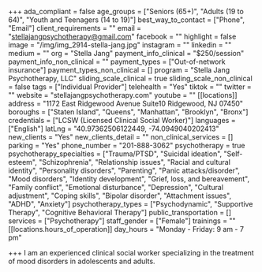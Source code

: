 +++
ada_compliant = false
age_groups = ["Seniors (65+)", "Adults (19 to 64)", "Youth and Teenagers (14 to 19)"]
best_way_to_contact = ["Phone", "Email"]
client_requirements = ""
email = "stellajangpsychotherapy@gmail.com"
facebook = ""
highlight = false
image = "/img/img_2914-stella-jang.jpg"
instagram = ""
linkedin = ""
medium = ""
org = "Stella Jang"
payment_info_clinical = "$250/session"
payment_info_non_clinical = ""
payment_types = ["Out-of-network insurance"]
payment_types_non_clinical = []
program = "Stella Jang Psychotherapy, LLC"
sliding_scale_clinical = true
sliding_scale_non_clinical = false
tags = ["Individual Provider"]
telehealth = "Yes"
tiktok = ""
twitter = ""
website = "stellajangpsychotherapy.com"
youtube = ""
[[locations]]
address = "1172 East Ridgewood Avenue Suite10 Ridgewood, NJ 07450"
boroughs = ["Staten Island", "Queens", "Manhattan", "Brooklyn", "Bronx"]
credentials = ["LCSW (Licensed Clinical Social Worker)"]
languages = ["English"]
latLng = "40.97362506122449, -74.0949040202413"
new_clients = "Yes"
new_clients_detail = ""
non_clinical_services = []
parking = "Yes"
phone_number = "201-888-3062"
psychotherapy = true
psychotherapy_specialties = ["Trauma/PTSD", "Suicidal ideation", "Self-esteem", "Schizophrenia", "Relationship issues", "Racial and cultural identity", "Personality disorders", "Parenting", "Panic attacks/disorder", "Mood disorders", "Identity development", "Grief, loss, and bereavement", "Family conflict", "Emotional disturbance", "Depression", "Cultural adjustment", "Coping skills", "Bipolar disorder", "Attachment issues", "ADHD", "Anxiety"]
psychotherapy_types = ["Psychodynamic", "Supportive Therapy", "Cognitive Behavioral Therapy"]
public_transportation = []
services = ["Psychotherapy"]
staff_gender = ["Female"]
trainings = ""
[[locations.hours_of_operation]]
day_hours = "Monday - Friday: 9 am - 7 pm"

+++
I am an experienced clinical social worker specializing in the treatment of mood disorders in adolescents and adults.